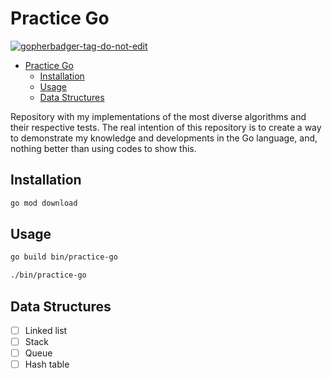 
# Practice Go
<a href='https://github.com/jpoles1/gopherbadger' target='_blank'>![gopherbadger-tag-do-not-edit](https://img.shields.io/badge/Go%20Coverage-67%25-brightgreen.svg?longCache=true&style=flat)</a>

- [Practice Go](#practice-go)
  - [Installation](#installation)
  - [Usage](#usage)
  - [Data Structures](#data-structures)


Repository with my implementations of the most diverse algorithms and their respective tests. The real intention of this repository is to create a way to demonstrate my knowledge and developments in the Go language, and, nothing better than using codes to show this.

## Installation

```bash
go mod download
```

## Usage

```bash
go build bin/practice-go

./bin/practice-go
```


## Data Structures

- [ ] Linked list
- [ ] Stack
- [ ] Queue
- [ ] Hash table